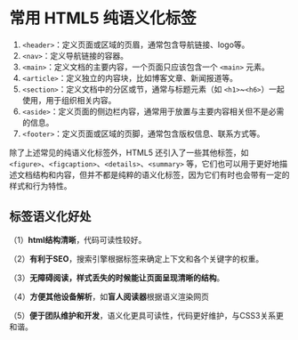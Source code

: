 # 常用 HTML5 纯语义化标签

1. `<header>`：定义页面或区域的页眉，通常包含导航链接、logo等。
2. `<nav>`：定义导航链接的容器。
3. `<main>`：定义文档的主要内容，一个页面只应该包含一个 `<main>` 元素。
4. `<article>`：定义独立的内容块，比如博客文章、新闻报道等。
5. `<section>`：定义文档中的分区或节，通常与标题元素（如 `<h1>`~`<h6>`）一起使用，用于组织相关内容。
6. `<aside>`：定义页面的侧边栏内容，通常用于放置与主要内容相关但不是必需的信息。
7. `<footer>`：定义页面或区域的页脚，通常包含版权信息、联系方式等。

除了上述常见的纯语义化标签外，HTML5 还引入了一些其他标签，如 `<figure>`、`<figcaption>`、`<details>`、`<summary>` 等，它们也可以用于更好地描述文档结构和内容，但并不都是纯粹的语义化标签，因为它们有时也会带有一定的样式和行为特性。

## 标签语义化好处

（1）**html结构清晰**，代码可读性较好。 

（2）**有利于SEO**，搜索引擎根据标签来确定上下文和各个关键字的权重。 

（3）**无障碍阅读，样式丢失的时候能让页面呈现清晰的结构**。 

（4）**方便其他设备解析**，如**盲人阅读器**根据语义渲染网页 

（5）**便于团队维护和开发**，语义化更具可读性，代码更好维护，与CSS3关系更和谐。
